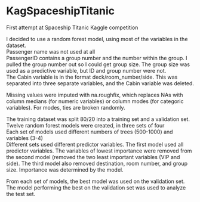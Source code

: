 # KagSpaceshipTitanic

First attempt at Spaceship Titanic Kaggle competition

I decided to use a random forest model, using most of the variables in the dataset.  
  Passenger name was not used at all  
  PassengerID contains a group number and the number within the group. I pulled the group number out so I could get group size. The group size was used as a predictive variable, but ID and group number were not.  
  The Cabin variable is in the format deck/room_number/side. This was separated into three separate variables, and the Cabin variable was deleted.

Missing values were imputed with na.roughfix, which replaces NAs with column medians (for numeric variables) or column modes (for categoric variables). For modes, ties are broken randomly.

The training dataset was split 80/20 into a training set and a validation set.  
  Twelve random forest models were created, in three sets of four  
    Each set of models used different numbers of trees (500-1000) and variables (3-4)  
    Different sets used different predictor variables. The first model used all predictor variables. The variables of lowest importance were removed from the second model (removed the two least important variables (VIP and side). The third model also removed destination, room number, and group size. Importance was determined by the model.  
    
From each set of models, the best model was used on the validation set. The model performing the best on the validation set was used to analyze the test set.  
      
    
